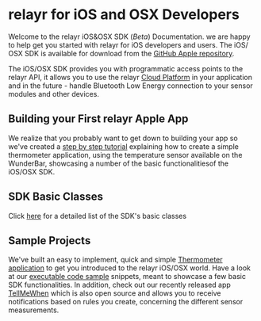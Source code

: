 # relayr for iOS and OSX Developers

Welcome to the relayr iOS&OSX SDK (*Beta*) Documentation. we are happy to help get you started with relayr for iOS developers and users.
The iOS/ OSX SDK is available for download from the [GitHub Apple repository](https://github.com/relayr/apple-sdk).

The iOS/OSX SDK provides you with programmatic access points to the relayr API, it allows you to use the relayr [Cloud Platform](https://developer.relayr.io/documents/Welcome/Platform) in your application and in the future - handle Bluetooth Low Energy connection to your sensor modules and other devices.

## Building your First relayr Apple App 

We realize that you probably want to get down to building your app so we've created a [step by step tutorial](https://developer.relayr.io/documents/Apple/FirstApp) explaining how to create a simple thermometer application, using the temperature sensor available on the WunderBar, showcasing a number of the basic functionalitiesof the iOS/OSX SDK.

## SDK Basic Classes 

Click <a href="https://developer.relayr.io/documents/Apple/Classes" target="_blank">here</a> for a detailed list of the SDK's basic classes

## Sample Projects

We've built an easy to implement, quick and simple <a href="https://github.com/relayr/apple-sample-apps/tree/thermometer/code-samples">Thermometer application</a> to get you introduced to the relayr iOS/OSX world. Have a look at our [executable code sample](https://github.com/relayr/apple-sample-apps/tree/master/code-samples) snippets, meant to showcase a few basic SDK functionalities.
In addition, check out our recently released app [TellMeWhen](https://github.com/relayr/apple-tell-me-when) which is also open source and allows you to receive notifications based on rules you create, concerning the different sensor measurements.	
